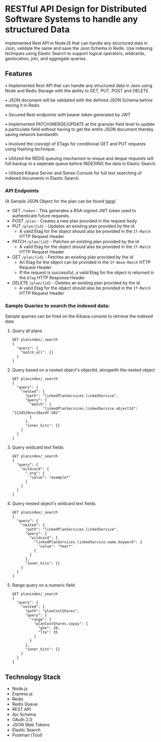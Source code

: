 # RESTful API Design for Distributed Software Systems to handle any structured Data

Implemented Rest API in NodeJS that can handle any structured data in Json, validate the same and save the Json Schema in Redis. Use indexing techiques using Elastic Search to support logical operators, wildcards, geolocation, join, and aggregate queries.

## Features

• Implemented Rest API that can handle any structured data in Json using Node and Redis Storage with the ability to GET, PUT, POST and DELETE.

• JSON document will be validated with the defined JSON Schema before storing it in Redis

• Secured Rest endpoints with bearer token generated by JWT

• Implemented PATCH/MERGE/UPDATE at the granular field level to update a particulate field without having to get the entire JSON document thereby saving network bandwidth.

• Involved the concept of ETags for conditional GET and PUT requests using Hashing technique.

• Utilized the REDIS queuing mechanism to enque and deque requests will full backup in a seperate queue before INDEXING the data in Elastic Search.

• Utilized Kibana Server and Sense Console for full text searching of indexed documents in Elastic Search.

### API Endpoints

(A Sample JSON Object for the plan can be found [here](https://github.com/jayashree1992/Advanced_Big_Data_Indexing/blob/master/usecase.json))

- GET `/token` - This generates a RSA-signed JWT token used to authenticate future requests.
- POST `/plan` - Creates a new plan provided in the request body
- PUT `/plan/{id}` - Updates an existing plan provided by the id
  - A valid Etag for the object should also be provided in the `If-Match` HTTP Request Header
- PATCH `/plan/{id}` - Patches an existing plan provided by the id
  - A valid Etag for the object should also be provided in the `If-Match` HTTP Request Header
- GET `/plan/{id}` - Fetches an existing plan provided by the id
  - An Etag for the object can be provided in the `If-None-Match` HTTP Request Header
  - If the request is successful, a valid Etag for the object is returned in the `ETag` HTTP Response Header
- DELETE `/plan/{id}` - Deletes an existing plan provided by the id
  - A valid Etag for the object should also be provided in the `If-Match` HTTP Request Header

### [](https://github.com/shah-tejas/BigDataIndexing#sample-queries-to-search-the-indexed-data)Sample Queries to search the indexed data:

Sample queries can be fired on the Kibana console to retrieve the indexed data

1.  Query all plans

    ```
    GET planindex/_search
    {
      "query": {
        "match_all": {}
      }
    }

    ```

2.  Query based on a nested object's objectId, alongwith the nested object

    ```
    GET planindex/_search
    {
      "query": {
        "nested": {
          "path": "linkedPlanServices.linkedService",
          "query": {
            "match": {
                  "linkedPlanServices.linkedService.objectId": "1234520xvc30asdf-502"
            }
          },
          "inner_hits": {}
        }
      }
    }

    ```

3.  Query wildcard text fields

    ```
    GET planindex/_search
    {
      "query": {
        "wildcard": {
          "_org": {
            "value": "example*"
          }
        }
      }
    }

    ```

4.  Query nested object's wildcard text fields

    ```
    GET planindex/_search
    {
      "query": {
        "nested": {
          "path": "linkedPlanServices.linkedService",
          "query": {
            "wildcard": {
              "linkedPlanServices.linkedService.name.keyword": {
                "value": "Year*"
              }
            }
          },
          "inner_hits": {}
        }
      }
    }

    ```

5.  Range query on a numeric field

    ```
    GET planindex/_search
    {
      "query": {
        "nested": {
          "path": "planCostShares",
          "query": {
            "range": {
              "planCostShares.copay": {
                "gte": 20,
                "lte": 35
              }
            }
          },
          "inner_hits": {}
        }
      }
    }
    ```

## Technology Stack

- Node.js
- Express.js
- Redis
- Redis Queue
- REST API
- Ajv Schema
- OAuth 2.0
- JSON Web Tokens
- Elastic Search
- Postman (Tool)
